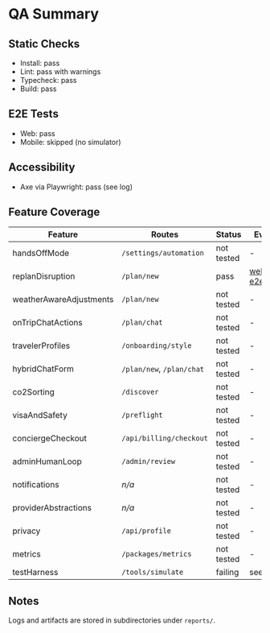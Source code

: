 # QA Summary

## Static Checks
- Install: pass
- Lint: pass with warnings
- Typecheck: pass
- Build: pass

## E2E Tests
- Web: pass
- Mobile: skipped (no simulator)

## Accessibility
- Axe via Playwright: pass (see log)

## Feature Coverage

| Feature | Routes | Status | Evidence |
| --- | --- | --- | --- |
| handsOffMode | `/settings/automation` | not tested | - |
| replanDisruption | `/plan/new` | pass | [web-e2e/test.log](../web-e2e/test.log) |
| weatherAwareAdjustments | `/plan/new` | not tested | - |
| onTripChatActions | `/plan/chat` | not tested | - |
| travelerProfiles | `/onboarding/style` | not tested | - |
| hybridChatForm | `/plan/new`, `/plan/chat` | not tested | - |
| co2Sorting | `/discover` | not tested | - |
| visaAndSafety | `/preflight` | not tested | - |
| conciergeCheckout | `/api/billing/checkout` | not tested | - |
| adminHumanLoop | `/admin/review` | not tested | - |
| notifications | _n/a_ | not tested | - |
| providerAbstractions | _n/a_ | not tested | - |
| privacy | `/api/profile` | not tested | - |
| metrics | `/packages/metrics` | not tested | - |
| testHarness | `/tools/simulate` | failing | see defects |

## Notes
Logs and artifacts are stored in subdirectories under `reports/`.
